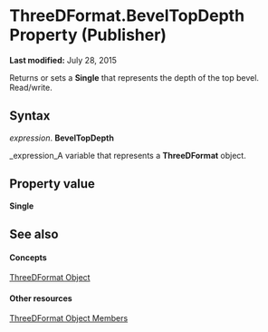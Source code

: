 
# ThreeDFormat.BevelTopDepth Property (Publisher)

 **Last modified:** July 28, 2015

Returns or sets a  **Single** that represents the depth of the top bevel. Read/write.

## Syntax

 _expression_. **BevelTopDepth**

 _expression_A variable that represents a  **ThreeDFormat** object.


## Property value

 **Single**


## See also


#### Concepts


 [ThreeDFormat Object](11d57330-c99e-5aa9-d47c-2c5d2846ed4d.md)
#### Other resources


 [ThreeDFormat Object Members](da0d3cf9-2b53-ee24-2165-f72883398bc6.md)
